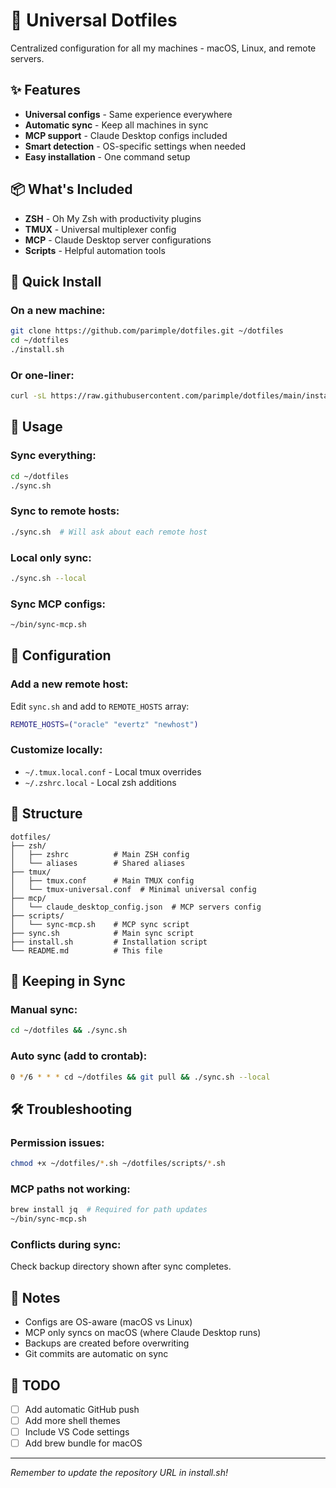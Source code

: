 # 🚀 Universal Dotfiles

Centralized configuration for all my machines - macOS, Linux, and remote servers.

## ✨ Features

- **Universal configs** - Same experience everywhere
- **Automatic sync** - Keep all machines in sync
- **MCP support** - Claude Desktop configs included
- **Smart detection** - OS-specific settings when needed
- **Easy installation** - One command setup

## 📦 What's Included

- **ZSH** - Oh My Zsh with productivity plugins
- **TMUX** - Universal multiplexer config
- **MCP** - Claude Desktop server configurations
- **Scripts** - Helpful automation tools

## 🚀 Quick Install

### On a new machine:
```bash
git clone https://github.com/parimple/dotfiles.git ~/dotfiles
cd ~/dotfiles
./install.sh
```

### Or one-liner:
```bash
curl -sL https://raw.githubusercontent.com/parimple/dotfiles/main/install.sh | bash
```

## 📖 Usage

### Sync everything:
```bash
cd ~/dotfiles
./sync.sh
```

### Sync to remote hosts:
```bash
./sync.sh  # Will ask about each remote host
```

### Local only sync:
```bash
./sync.sh --local
```

### Sync MCP configs:
```bash
~/bin/sync-mcp.sh
```

## 🔧 Configuration

### Add a new remote host:
Edit `sync.sh` and add to `REMOTE_HOSTS` array:
```bash
REMOTE_HOSTS=("oracle" "evertz" "newhost")
```

### Customize locally:
- `~/.tmux.local.conf` - Local tmux overrides
- `~/.zshrc.local` - Local zsh additions

## 📁 Structure

```
dotfiles/
├── zsh/
│   ├── zshrc          # Main ZSH config
│   └── aliases        # Shared aliases
├── tmux/
│   ├── tmux.conf      # Main TMUX config
│   └── tmux-universal.conf  # Minimal universal config
├── mcp/
│   └── claude_desktop_config.json  # MCP servers config
├── scripts/
│   └── sync-mcp.sh    # MCP sync script
├── sync.sh            # Main sync script
├── install.sh         # Installation script
└── README.md          # This file
```

## 🔄 Keeping in Sync

### Manual sync:
```bash
cd ~/dotfiles && ./sync.sh
```

### Auto sync (add to crontab):
```bash
0 */6 * * * cd ~/dotfiles && git pull && ./sync.sh --local
```

## 🛠️ Troubleshooting

### Permission issues:
```bash
chmod +x ~/dotfiles/*.sh ~/dotfiles/scripts/*.sh
```

### MCP paths not working:
```bash
brew install jq  # Required for path updates
~/bin/sync-mcp.sh
```

### Conflicts during sync:
Check backup directory shown after sync completes.

## 📝 Notes

- Configs are OS-aware (macOS vs Linux)
- MCP only syncs on macOS (where Claude Desktop runs)
- Backups are created before overwriting
- Git commits are automatic on sync

## 🚧 TODO

- [ ] Add automatic GitHub push
- [ ] Add more shell themes
- [ ] Include VS Code settings
- [ ] Add brew bundle for macOS

---
*Remember to update the repository URL in install.sh!*